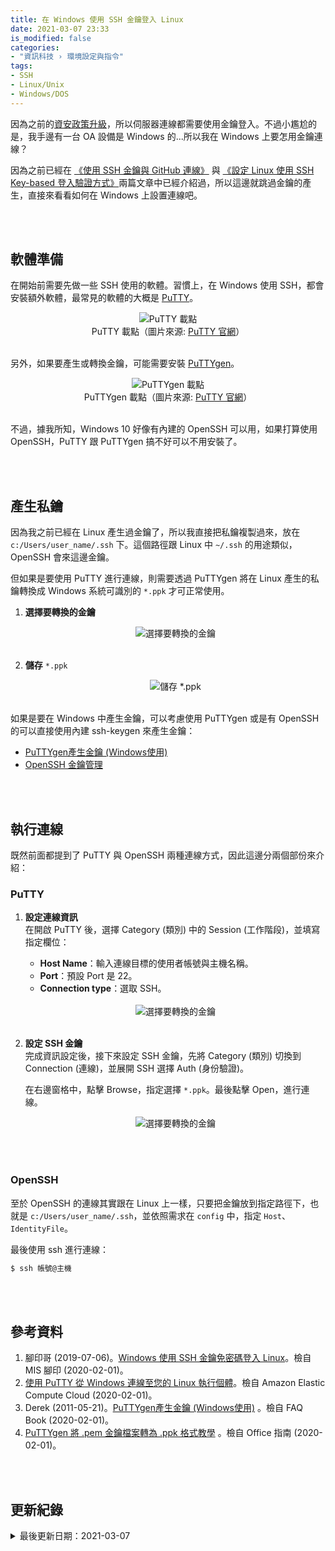 ```yaml
---
title: 在 Windows 使用 SSH 金鑰登入 Linux
date: 2021-03-07 23:33
is_modified: false
categories:
- "資訊科技 › 環境設定與指令"
tags:
- SSH
- Linux/Unix
- Windows/DOS
--- 
```


因為之前的[資安政策升級](/Linux_SSH_Access_Control)，所以伺服器連線都需要使用金鑰登入。不過小尷尬的是，我手邊有一台 OA 設備是 Windows 的...所以我在 Windows 上要怎用金鑰連線？

<!--more-->

因為之前已經在 [《使用 SSH 金鑰與 GitHub 連線》](/Generating-a-Ssh-Key-and-Adding-It-to-the-Github) 與  [《設定 Linux 使用 SSH Key-based 登入驗證方式》](/Configuring-SSH-Key-Based-Authentication-on-a-Linux)兩篇文章中已經介紹過，所以這邊就跳過金鑰的產生，直接來看看如何在 Windows 上設置連線吧。

<br><br>

##  軟體準備

在開始前需要先做一些 SSH 使用的軟體。習慣上，在 Windows 使用 SSH，都會安裝額外軟體，最常見的軟體的大概是 [PuTTY](https://www.chiark.greenend.org.uk/~sgtatham/putty/latest.html)。
    
<center> <img src="https://i.imgur.com/4TszQu2.png" alt="PuTTY 載點"></center>
<center  class="imgtext">PuTTY 載點（圖片來源: <a href="https://www.chiark.greenend.org.uk/~sgtatham/putty/latest.html"  class="imgtext">PuTTY 官網</a>）</center>
<br>

另外，如果要產生或轉換金鑰，可能需要安裝 [PuTTYgen](https://www.chiark.greenend.org.uk/~sgtatham/putty/latest.html)。

<center> <img src="https://i.imgur.com/DI4HVM4.png" alt="PuTTYgen 載點"></center>
<center  class="imgtext">PuTTYgen 載點（圖片來源: <a href="https://www.chiark.greenend.org.uk/~sgtatham/putty/latest.html"  class="imgtext">PuTTY 官網</a>）</center>
<br>

不過，據我所知，Windows 10 好像有內建的 OpenSSH 可以用，如果打算使用 OpenSSH，PuTTY 跟 PuTTYgen 搞不好可以不用安裝了。
 
<br><br>

## 產生私鑰

因為我之前已經在 Linux 產生過金鑰了，所以我直接把私鑰複製過來，放在 `c:/Users/user_name/.ssh` 下。這個路徑跟 Linux 中 `~/.ssh` 的用途類似，OpenSSH 會來這邊金鑰。

但如果是要使用 PuTTY 進行連線，則需要透過 PuTTYgen 將在 Linux 產生的私鑰轉換成 Windows 系統可識別的 `*.ppk` 才可正常使用。

1. **選擇要轉換的金鑰**   
    <center> <img src="https://i.imgur.com/l4zHGl8.png?1" alt="選擇要轉換的金鑰"></center>
    <br>
    
2. **儲存** `*.ppk`   
    <center> <img src="https://i.imgur.com/vMGh6Qm.png?1" alt="儲存 *.ppk"></center>
    <br>

如果是要在 Windows 中產生金鑰，可以考慮使用 PuTTYgen 或是有 OpenSSH 的可以直接使用內建 ssh-keygen 來產生金鑰：
- [PuTTYgen產生金鑰 (Windows使用)](http://blog.faq-book.com/?p=1444)
- [OpenSSH 金鑰管理](https://docs.microsoft.com/zh-tw/windows-server/administration/openssh/openssh_keymanagement)
    
 
<br><br>

## 執行連線

既然前面都提到了 PuTTY 與 OpenSSH 兩種連線方式，因此這邊分兩個部份來介紹：

### PuTTY

1. **設定連線資訊**  
    在開啟 PuTTY 後，選擇 Category (類別) 中的 Session (工作階段)，並填寫指定欄位：
    - **Host Name**：輸入連線目標的使用者帳號與主機名稱。
    - **Port**：預設 Port 是 22。
    - **Connection type**：選取 SSH。

    <br>
    <center> <img src="https://i.imgur.com/V8UNQzK.png?1" alt="選擇要轉換的金鑰"></center>
    <br>
2. **設定 SSH 金鑰**  
    完成資訊設定後，接下來設定 SSH 金鑰，先將 Category (類別) 切換到 Connection (連線)，並展開 SSH 選擇 Auth (身份驗證)。
    
    在右邊窗格中，點擊 Browse，指定選擇 `*.ppk`。最後點擊 Open，進行連線。

    <center> <img src="https://i.imgur.com/KVr1Rh0.png?1" alt="選擇要轉換的金鑰"></center>
    <br>

<br>
    
### OpenSSH

至於 OpenSSH 的連線其實跟在 Linux 上一樣，只要把金鑰放到指定路徑下，也就是 `c:/Users/user_name/.ssh`，並依照需求在 `config` 中，指定 `Host`、 `IdentityFile`。

最後使用 ssh 進行連線：
```bash
$ ssh 帳號@主機
```


<br><br> 

## 參考資料 
1. 腳印哥 (2019-07-06)。[Windows 使用 SSH 金鑰免密碼登入 Linux](https://www.footmark.info/linux/centos/windows-ssh-nopassword-linux/)。檢自 MIS 腳印 (2020-02-01)。
2. [使用 PuTTY 從 Windows 連線至您的 Linux 執行個體](https://docs.aws.amazon.com/zh_tw/AWSEC2/latest/UserGuide/putty.html)。檢自 Amazon Elastic Compute Cloud (2020-02-01)。
3. Derek (2011-05-21)。[PuTTYgen產生金鑰 (Windows使用)](http://blog.faq-book.com/?p=1444) 。檢自 FAQ Book (2020-02-01)。
4. [PuTTYgen 將 .pem 金鑰檔案轉為 .ppk 格式教學](https://officeguide.cc/putty-convert-pem-to-ppk-tutorial/) 。檢自 Office 指南 (2020-02-01)。

<br><br> 

## 更新紀錄
<details class="update_stamp">
  <summary>最後更新日期：2021-03-07</summary>
  <ul>
    <li>2021-03-07 發布</li>
    <li>2021-02-01 完稿</li>
    <li>2021-02-01 起稿</li>
  </ul>
</details>